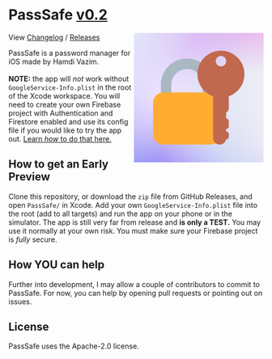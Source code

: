 # PassSafe [v0.2](https://hamdivazim.github.io/PassSafeChangelog/)

<img align="right" height="256" src="https://raw.githubusercontent.com/hamdivazim/PassSafe/main/PassSafe/PassSafe/AppIcon.png"/>

View [Changelog](https://hamdivazim.github.io/PassSafeChangelog/) / [Releases](https://github.com/hamdivazim/PassSafe/releases)

PassSafe is a password manager for iOS made by Hamdi Vazim.
<br><br>
**NOTE:** the app will _not_ work without `GoogleService-Info.plist` in the root of the Xcode workspace. You will need to create your own Firebase project with Authentication and Firestore enabled and use its config file if you would like to try the app out. [Learn _how_ to do that here.](https://hamdivazim.github.io/tutor3)

## How to get an Early Preview
Clone this repository, or download the `zip` file from GitHub Releases, and open `PassSafe/` in Xcode. Add your own `GoogleService-Info.plist` file into the root (add to all targets) and run the app on your phone or in the simulator. The app is still very far from release and **is only a TEST.** You may use it normally at your own risk. You must make sure your Firebase project is _fully_ secure.
## How YOU can help
Further into development, I may allow a couple of contributors to commit to PassSafe. For now, you can help by opening pull requests or pointing out on issues.

## License
PassSafe uses the Apache-2.0 license.
